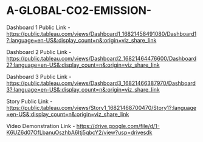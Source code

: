 # A-GLOBAL-CO2-EMISSION-


Dashboard 1 Public Link - https://public.tableau.com/views/Dashboard1_16821458491080/Dashboard1?:language=en-US&:display_count=n&:origin=viz_share_link

Dashboard 2 Public Link - https://public.tableau.com/views/Dashboard2_16821464476600/Dashboard2?:language=en-US&:display_count=n&:origin=viz_share_link

Dashboard 3 Public Link - https://public.tableau.com/views/Dashboard3_16821466387970/Dashboard3?:language=en-US&:display_count=n&:origin=viz_share_link

Story Public Link - https://public.tableau.com/views/Story1_16821468700470/Story1?:language=en-US&:display_count=n&:origin=viz_share_link

Video Demonstration Link - https://drive.google.com/file/d/1-K6UZ6d07OfLbanuOszhbA6Itj5qbcY2/view?usp=drivesdk
